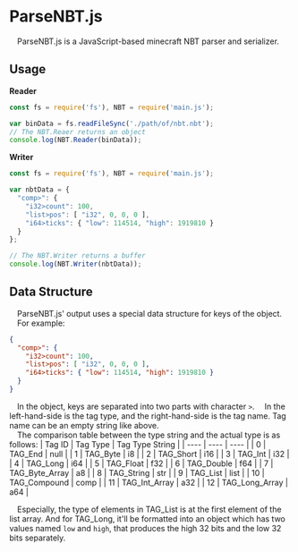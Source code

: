 # ParseNBT.js
&emsp;ParseNBT.js is a JavaScript-based minecraft NBT parser and serializer.
## Usage
**Reader**
```js
const fs = require('fs'), NBT = require('main.js');

var binData = fs.readFileSync('./path/of/nbt.nbt');
// The NBT.Reaer returns an object
console.log(NBT.Reader(binData));
```
**Writer**
```js
const fs = require('fs'), NBT = require('main.js');

var nbtData = {
  "comp>": {
    "i32>count": 100,
    "list>pos": [ "i32", 0, 0, 0 ],
    "i64>ticks": { "low": 114514, "high": 1919810 }
  }
};

// The NBT.Writer returns a buffer
console.log(NBT.Writer(nbtData));
```

## Data Structure
&emsp;ParseNBT.js' output uses a special data structure for keys of the object.  
&emsp;For example:
```json
{
  "comp>": {
    "i32>count": 100,
    "list>pos": [ "i32", 0, 0, 0 ],
    "i64>ticks": { "low": 114514, "high": 1919810 }
  }
}
```
&emsp;In the object, keys are separated into two parts with character ```>```.
&emsp;In the left-hand-side is the tag type, and the right-hand-side is the tag name.
Tag name can be an empty string like above.  
&emsp;The comparison table between the type string and the actual type is as follows:
| Tag ID | Tag Type | Tag Type String |
|  ----  | ---- | ---- |
| 0  | TAG_End | null |
| 1  | TAG_Byte | i8 |
| 2  | TAG_Short | i16 |
| 3  | TAG_Int | i32 |
| 4  | TAG_Long | i64 |
| 5  | TAG_Float | f32 |
| 6  | TAG_Double | f64 |
| 7  | TAG_Byte_Array | a8 |
| 8  | TAG_String | str |
| 9  | TAG_List | list |
| 10 | TAG_Compound | comp |
| 11 | TAG_Int_Array | a32 |
| 12 | TAG_Long_Array | a64 |

&emsp;Especially, the type of elements in TAG_List is at the first element of the list array.
And for TAG_Long, it'll be formatted into an object which has two values named ```low``` and ```high```, 
that produces the high 32 bits and the low 32 bits separately.
